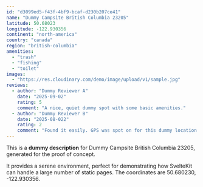 ```yaml
---
id: "d3099ed5-f43f-4bf9-bcaf-d230b207ce41"
name: "Dummy Campsite British Columbia 23205"
latitude: 50.68023
longitude: -122.930356
continent: "north-america"
country: "canada"
region: "british-columbia"
amenities:
  - "trash"
  - "fishing"
  - "toilet"
images:
  - "https://res.cloudinary.com/demo/image/upload/v1/sample.jpg"
reviews:
  - author: "Dummy Reviewer A"
    date: "2025-09-02"
    rating: 5
    comment: "A nice, quiet dummy spot with some basic amenities."
  - author: "Dummy Reviewer B"
    date: "2025-08-022"
    rating: 2
    comment: "Found it easily. GPS was spot on for this dummy location."
---
```


This is a **dummy description** for Dummy Campsite British Columbia 23205, generated for the proof of concept.

It provides a serene environment, perfect for demonstrating how SvelteKit can handle a large number of static pages. The coordinates are 50.680230, -122.930356.
